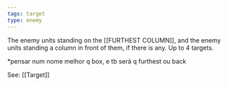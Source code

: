 ```yaml
---
tags: target
type: enemy
---
```


The enemy units standing on the [[FURTHEST COLUMN]], and the enemy units standing a column in front of them, if there is any. Up to 4 targets.

*pensar num nome melhor q box, e tb será q furthest ou back

See: [[Target]]